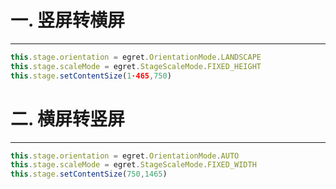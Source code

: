 # 一. 竖屏转横屏

---

```typescript
this.stage.orientation = egret.OrientationMode.LANDSCAPE
this.stage.scaleMode = egret.StageScaleMode.FIXED_HEIGHT
this.stage.setContentSize(1·465,750)
```

# 二. 横屏转竖屏

---

```typescript
this.stage.orientation = egret.OrientationMode.AUTO
this.stage.scaleMode = egret.StageScaleMode.FIXED_WIDTH
this.stage.setContentSize(750,1465)
```

